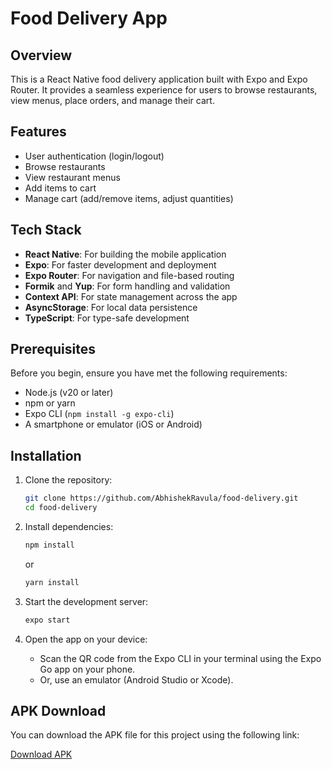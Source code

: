 # Food Delivery App

## Overview

This is a React Native food delivery application built with Expo and Expo Router. It provides a seamless experience for users to browse restaurants, view menus, place orders, and manage their cart.

## Features

- User authentication (login/logout)
- Browse restaurants
- View restaurant menus
- Add items to cart
- Manage cart (add/remove items, adjust quantities)

## Tech Stack

- **React Native**: For building the mobile application
- **Expo**: For faster development and deployment
- **Expo Router**: For navigation and file-based routing
- **Formik** and **Yup**: For form handling and validation
- **Context API**: For state management across the app
- **AsyncStorage**: For local data persistence
- **TypeScript**: For type-safe development

## Prerequisites

Before you begin, ensure you have met the following requirements:

- Node.js (v20 or later)
- npm or yarn
- Expo CLI (`npm install -g expo-cli`)
- A smartphone or emulator (iOS or Android)

## Installation

1. Clone the repository:

   ```bash
   git clone https://github.com/AbhishekRavula/food-delivery.git
   cd food-delivery
   ```

2. Install dependencies:

   ```bash
   npm install
   ```

   or

   ```bash
   yarn install
   ```

3. Start the development server:

   ```bash
   expo start
   ```

4. Open the app on your device:
   - Scan the QR code from the Expo CLI in your terminal using the Expo Go app on your phone.
   - Or, use an emulator (Android Studio or Xcode).

## APK Download

You can download the APK file for this project using the following link:

[Download APK](https://drive.google.com/file/d/1qoZgLw3ApIsvCu6LympIjp89myVhf8rn/view?usp=sharing)
